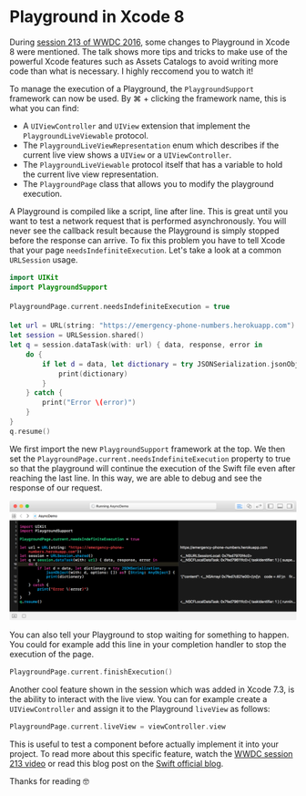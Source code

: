 # Playground in Xcode 8

During [session 213 of WWDC 2016](https://developer.apple.com/videos/play/wwdc2016/213/), some changes to Playground in Xcode 8 were mentioned. The talk shows more tips and tricks to make use of the powerful Xcode features such as Assets Catalogs to avoid writing more code than what is necessary. I highly reccomend you to watch it!

To manage the execution of a Playground, the `PlaygroundSupport` framework can now be used. By ⌘ + clicking the framework name, this is what you can find:

- A `UIViewController` and `UIView` extension that implement the `PlaygroundLiveViewable` protocol.
- The `PlaygroundLiveViewRepresentation` enum which describes if the current live view shows a `UIView` or a `UIViewController`.
- The `PlaygroundLiveViewable` protocol itself that has a variable to hold the current live view representation.
- The `PlaygroundPage` class that allows you to modify the playground execution.

A Playground is compiled like a script, line after line. This is great until you want to test a network request that is performed asynchronously. You will never see the callback result because the Playground is simply stopped before the response can arrive.
To fix this problem you have to tell Xcode that your page `needsIndefiniteExecution`. Let's take a look at a common `URLSession` usage.

```swift
import UIKit
import PlaygroundSupport

PlaygroundPage.current.needsIndefiniteExecution = true

let url = URL(string: "https://emergency-phone-numbers.herokuapp.com")!
let session = URLSession.shared()
let q = session.dataTask(with: url) { data, response, error in
    do {
        if let d = data, let dictionary = try JSONSerialization.jsonObject(with: d, options: []) as? [String: AnyObject] {
            print(dictionary)
        }
    } catch {
        print("Error \(error)")
    }
}
q.resume()
```

We first import the new `PlaygroundSupport` framework at the top. We then set the `PlaygroundPage.current.needsIndefiniteExecution` property to true so that the playground will continue the execution of the Swift file even after reaching the last line. In this way, we are able to debug and see the response of our request.

![](result.png)

You can also tell your Playground to stop waiting for something to happen. You could for example add this line in your completion handler to stop the execution of the page.

```swift
PlaygroundPage.current.finishExecution()
```

Another cool feature shown in the session which was added in Xcode 7.3, is the ability to interact with the live view. You can for example create a `UIViewController` and assign it to the Playground `liveView` as follows:

```swift
PlaygroundPage.current.liveView = viewController.view
```
This is useful to test a component before actually implement it into your project. To read more about this specific feature, watch the [WWDC session 213 video](https://developer.apple.com/videos/play/wwdc2016/213/) or read this blog post on the [Swift official blog](https://developer.apple.com/swift/blog/?id=35).

Thanks for reading 🤓